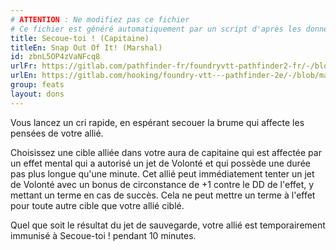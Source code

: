 ```yaml
---
# ATTENTION : Ne modifiez pas ce fichier
# Ce fichier est généré automatiquement par un script d'après les données du module Foundry VTT officiel et de sa traduction
title: Secoue-toi ! (Capitaine)
titleEn: Snap Out Of It! (Marshal)
id: zbnL5OP4zVaNFcq8
urlFr: https://gitlab.com/pathfinder-fr/foundryvtt-pathfinder2-fr/-/blob/master/data/feats/zbnL5OP4zVaNFcq8.htm
urlEn: https://gitlab.com/hooking/foundry-vtt---pathfinder-2e/-/blob/master/packs/data/feats.db/snap-out-of-it-marshal.json
group: feats
layout: dons
---
```

Vous lancez un cri rapide, en espérant secouer la brume qui affecte les pensées de votre allié.

Choisissez une cible alliée dans votre aura de capitaine qui est affectée par un effet mental qui a autorisé un jet de Volonté et qui possède une durée pas plus longue qu'une minute. Cet allié peut immédiatement tenter un jet de Volonté avec un bonus de circonstance de +1 contre le DD de l'effet, y mettant un terme en cas de succès. Cela ne peut mettre un terme à l'effet pour toute autre cible que votre allié ciblé.

Quel que soit le résultat du jet de sauvegarde, votre allié est temporairement immunisé à Secoue-toi ! pendant 10 minutes.


